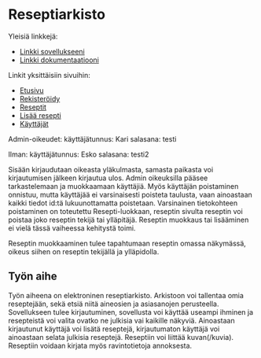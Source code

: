 # Reseptiarkisto 

Yleisiä linkkejä:

* [Linkki sovellukseeni](https://vankari.users.cs.helsinki.fi/reseptiarkisto/)
* [Linkki dokumentaatiooni](https://github.com/Footless/Tsoha-Bootstrap/blob/master/doc/dokumentaatio.pdf)

Linkit yksittäisiin sivuihin:

* [Etusivu](http://vankari.users.cs.helsinki.fi/reseptiarkisto/)
* [Rekisteröidy](http://vankari.users.cs.helsinki.fi/reseptiarkisto/kayttajat/rekisteroidy/)
* [Reseptit](http://vankari.users.cs.helsinki.fi/reseptiarkisto/reseptit/)
* [Lisää resepti](http://vankari.users.cs.helsinki.fi/reseptiarkisto/lisaa-resepti/)
* [Käyttäjät](https://vankari.users.cs.helsinki.fi/reseptiarkisto/kayttajat/)

Admin-oikeudet: käyttäjätunnus: Kari salasana: testi

Ilman: käyttäjätunnus: Esko salasana: testi2

Sisään kirjaudutaan oikeasta yläkulmasta, samasta paikasta voi kirjautumisen jälkeen kirjautua ulos.
Admin oikeuksilla pääsee tarkastelemaan ja muokkaamaan käyttäjiä. Myös käyttäjän poistaminen onnistuu, mutta käyttäjää ei varsinaisesti poisteta taulusta, vaan ainoastaan kaikki tiedot id:tä lukuunottamatta poistetaan. Varsinainen tietokohteen poistaminen on toteutettu Resepti-luokkaan, reseptin sivulta reseptin voi poistaa joko reseptin tekijä tai ylläpitäjä. Reseptin muokkaus tai lisääminen ei vielä tässä vaiheessa kehitystä toimi.

Reseptin muokkaaminen tulee tapahtumaan reseptin omassa näkymässä, oikeus siihen on reseptin tekijällä ja ylläpidolla.

## Työn aihe

Työn aiheena on elektroninen reseptiarkisto. Arkistoon voi tallentaa omia reseptejään, sekä etsiä niitä aineosien ja asiasanojen perusteella. Sovellukseen tulee kirjautuminen, sovellusta voi käyttää useampi ihminen ja resepteistä voi valita ovatko ne julkisia vai kaikille näkyviä. Ainoastaan kirjautunut käyttäjä voi lisätä reseptejä, kirjautumaton käyttäjä voi ainoastaan selata julkisia reseptejä. Reseptiin voi liittää kuvan(/kuvia). Reseptiin voidaan kirjata myös ravintotietoja annoksesta.
